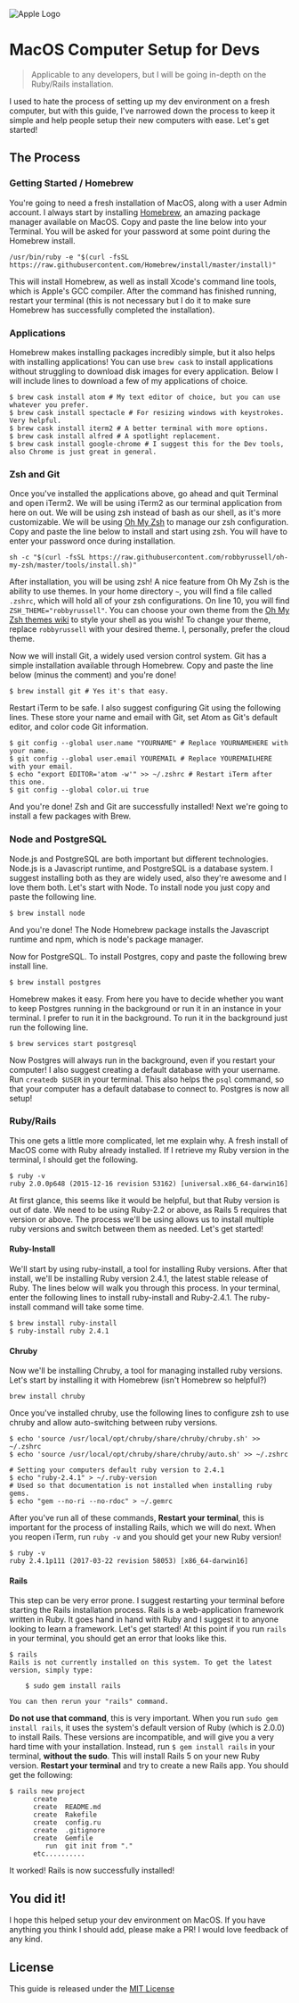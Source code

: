 ![Apple Logo](https://cdn3.iconfinder.com/data/icons/picons-social/57/56-apple-256.png)

# MacOS Computer Setup for Devs
> Applicable to any developers, but I will be going in-depth on the Ruby/Rails installation.

I used to hate the process of setting up my dev environment on a fresh computer, but with this guide, I've narrowed down the process to keep it simple and help people setup their new computers with ease. Let's get started!

## The Process

### Getting Started / Homebrew

You're going to need a fresh installation of MacOS, along with a user Admin account. I always start by installing [Homebrew](https://brew.sh/), an amazing package manager available on MacOS. Copy and paste the line below into your Terminal. You will be asked for your password at some point during the Homebrew install.
```shell
/usr/bin/ruby -e "$(curl -fsSL https://raw.githubusercontent.com/Homebrew/install/master/install)"
```

This will install Homebrew, as well as install Xcode's command line tools, which is Apple's GCC compiler. After the command has finished running, restart your terminal (this is not necessary but I do it to make sure Homebrew has successfully completed the installation).

### Applications

Homebrew makes installing packages incredibly simple, but it also helps with installing applications! You can use `brew cask` to install applications without struggling to download disk images for every application. Below I will include lines to download a few of my applications of choice.
```shell
$ brew cask install atom # My text editor of choice, but you can use whatever you prefer.
$ brew cask install spectacle # For resizing windows with keystrokes. Very helpful.
$ brew cask install iterm2 # A better terminal with more options.
$ brew cask install alfred # A spotlight replacement.
$ brew cask install google-chrome # I suggest this for the Dev tools, also Chrome is just great in general.
```

### Zsh and Git

Once you've installed the applications above, go ahead and quit Terminal and open iTerm2. We will be using iTerm2 as our terminal application from here on out. We will be using zsh instead of bash as our shell, as it's more customizable. We will be using [Oh My Zsh](https://github.com/robbyrussell/oh-my-zsh) to manage our zsh configuration. Copy and paste the line below to install and start using zsh. You will have to enter your password once during installation.
```shell
sh -c "$(curl -fsSL https://raw.githubusercontent.com/robbyrussell/oh-my-zsh/master/tools/install.sh)"
```
After installation, you will be using zsh! A nice feature from Oh My Zsh is the ability to use themes. In your home directory `~`, you will find a file called `.zshrc`, which will hold all of your zsh configurations. On line 10, you will find `ZSH_THEME="robbyrussell"`. You can choose your own theme from the [Oh My Zsh themes wiki](https://github.com/robbyrussell/oh-my-zsh/wiki/themes) to style your shell as you wish! To change your theme, replace `robbyrussell` with your desired theme. I, personally, prefer the cloud theme.  

Now we will install Git, a widely used version control system. Git has a simple installation available through Homebrew. Copy and paste the line below (minus the comment) and you're done!
```shell
$ brew install git # Yes it's that easy.
```

Restart iTerm to be safe. I also suggest configuring Git using the following lines. These store your name and email with Git, set Atom as Git's default editor, and color code Git information.
```shell
$ git config --global user.name "YOURNAME" # Replace YOURNAMEHERE with your name.
$ git config --global user.email YOUREMAIL # Replace YOUREMAILHERE with your email.
$ echo "export EDITOR='atom -w'" >> ~/.zshrc # Restart iTerm after this one.
$ git config --global color.ui true
```

And you're done! Zsh and Git are successfully installed! Next we're going to install a few packages with Brew.

### Node and PostgreSQL

Node.js and PostgreSQL are both important but different technologies. Node.js is a Javascript runtime, and PostgreSQL is a database system. I suggest installing both as they are widely used, also they're awesome and I love them both. Let's start with Node. To install node you just copy and paste the following line.
```shell
$ brew install node
```

And you're done! The Node Homebrew package installs the Javascript runtime and npm, which is node's package manager.  

Now for PostgreSQL. To install Postgres, copy and paste the following brew install line.
```shell
$ brew install postgres
```

Homebrew makes it easy. From here you have to decide whether you want to keep Postgres running in the background or run it in an instance in your terminal. I prefer to run it in the background. To run it in the background just run the following line.
```shell
$ brew services start postgresql
```

Now Postgres will always run in the background, even if you restart your computer! I also suggest creating a default database with your username. Run `createdb $USER` in your terminal. This also helps the `psql` command, so that your computer has a default database to connect to. Postgres is now all setup!

### Ruby/Rails

This one gets a little more complicated, let me explain why. A fresh install of MacOS come with Ruby already installed. If I retrieve my Ruby version in the terminal, I should get the following.
```shell
$ ruby -v
ruby 2.0.0p648 (2015-12-16 revision 53162) [universal.x86_64-darwin16]
```
At first glance, this seems like it would be helpful, but that Ruby version is out of date. We need to be using Ruby-2.2 or above, as Rails 5 requires that version or above. The process we'll be using allows us to install multiple ruby versions and switch between them as needed. Let's get started!

#### Ruby-Install

We'll start by using ruby-install, a tool for installing Ruby versions. After that install, we'll be installing Ruby version 2.4.1, the latest stable release of Ruby. The lines below will walk you through this process. In your terminal, enter the following lines to install ruby-install and Ruby-2.4.1. The ruby-install command will take some time.
```shell
$ brew install ruby-install
$ ruby-install ruby 2.4.1
```

#### Chruby

Now we'll be installing Chruby, a tool for managing installed ruby versions. Let's start by installing it with Homebrew (isn't Homebrew so helpful?)
```shell
brew install chruby
```
Once you've installed chruby, use the following lines to configure zsh to use chruby and allow auto-switching between ruby versions.
```shell
$ echo 'source /usr/local/opt/chruby/share/chruby/chruby.sh' >> ~/.zshrc
$ echo 'source /usr/local/opt/chruby/share/chruby/auto.sh' >> ~/.zshrc

# Setting your computers default ruby version to 2.4.1
$ echo "ruby-2.4.1" > ~/.ruby-version
# Used so that documentation is not installed when installing ruby gems.
$ echo "gem --no-ri --no-rdoc" > ~/.gemrc
```
After you've run all of these commands, **Restart your terminal**, this is important for the process of installing Rails, which we will do next. When you reopen iTerm, run `ruby -v` and you should get your new Ruby version!
```shell
$ ruby -v
ruby 2.4.1p111 (2017-03-22 revision 58053) [x86_64-darwin16]
```

#### Rails

This step can be very error prone. I suggest restarting your terminal before starting the Rails installation process. Rails is a web-application framework written in Ruby. It goes hand in hand with Ruby and I suggest it to anyone looking to learn a framework. Let's get started! At this point if you run `rails` in your terminal, you should get an error that looks like this.
```shell
$ rails
Rails is not currently installed on this system. To get the latest version, simply type:

    $ sudo gem install rails

You can then rerun your "rails" command.
```
**Do not use that command**, this is very important. When you run `sudo gem install rails`, it uses the system's default version of Ruby (which is 2.0.0) to install Rails. These versions are incompatible, and will give you a very hard time with your installation. Instead, run `$ gem install rails` in your terminal, **without the sudo**. This will install Rails 5 on your new Ruby version. **Restart your terminal** and try to create a new Rails app. You should get the following:
```shell
$ rails new project
      create
      create  README.md
      create  Rakefile
      create  config.ru
      create  .gitignore
      create  Gemfile
         run  git init from "."
      etc..........
```
It worked! Rails is now successfully installed!

## You did it!

I hope this helped setup your dev environment on MacOS. If you have anything you think I should add, please make a PR! I would love feedback of any kind.

## License

This guide is released under the [MIT License](./LICENSE)
